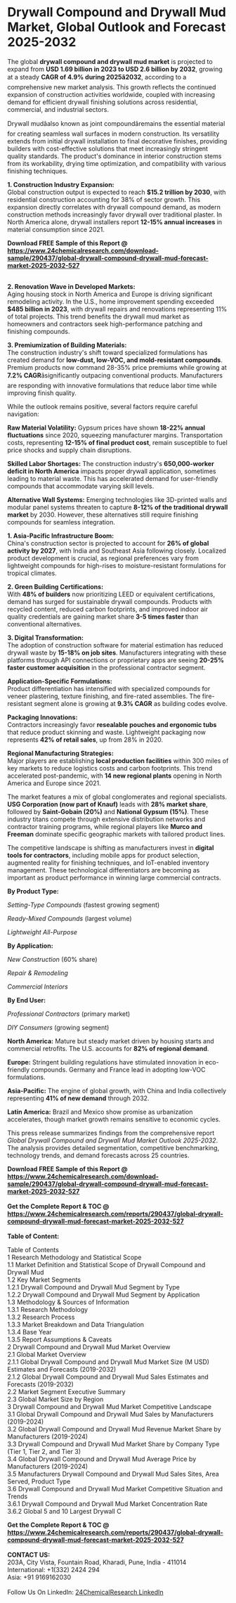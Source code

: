<h1>Drywall Compound and Drywall Mud Market, Global Outlook and Forecast 2025-2032</h1><p>The global <strong>drywall compound and drywall mud market</strong> is projected to expand from <strong>USD 1.69 billion in 2023 to USD 2.6 billion by 2032</strong>, growing at a steady <strong>CAGR of 4.9% during 2025â2032</strong>, according to a comprehensive new market analysis. This growth reflects the continued expansion of construction activities worldwide, coupled with increasing demand for efficient drywall finishing solutions across residential, commercial, and industrial sectors.</p><p>Drywall mudâalso known as joint compoundâremains the essential material for creating seamless wall surfaces in modern construction. Its versatility extends from initial drywall installation to final decorative finishes, providing builders with cost-effective solutions that meet increasingly stringent quality standards. The product's dominance in interior construction stems from its workability, drying time optimization, and compatibility with various finishing techniques.</p><p><strong>1. Construction Industry Expansion:</strong><br>
Global construction output is expected to reach <strong>$15.2 trillion by 2030</strong>, with residential construction accounting for 38% of sector growth. This expansion directly correlates with drywall compound demand, as modern construction methods increasingly favor drywall over traditional plaster. In North America alone, drywall installers report <strong>12-15% annual increases</strong> in material consumption since 2021.</p><div><b>Download FREE Sample of this Report @ 
            <a href="https://www.24chemicalresearch.com/download-sample/290437/global-drywall-compound-drywall-mud-forecast-market-2025-2032-527">
            https://www.24chemicalresearch.com/download-sample/290437/global-drywall-compound-drywall-mud-forecast-market-2025-2032-527</a></b></div><br><p><strong>2. Renovation Wave in Developed Markets:</strong><br>
Aging housing stock in North America and Europe is driving significant remodeling activity. In the U.S., home improvement spending exceeded <strong>$485 billion in 2023</strong>, with drywall repairs and renovations representing 11% of total projects. This trend benefits the drywall mud market as homeowners and contractors seek high-performance patching and finishing compounds.</p><p><strong>3. Premiumization of Building Materials:</strong><br>
The construction industry's shift toward specialized formulations has created demand for <strong>low-dust, low-VOC, and mold-resistant compounds</strong>. Premium products now command 28-35% price premiums while growing at <strong>7.2% CAGR</strong>âsignificantly outpacing conventional products. Manufacturers are responding with innovative formulations that reduce labor time while improving finish quality.</p><p>While the outlook remains positive, several factors require careful navigation:</p><p><strong>Raw Material Volatility:</strong> Gypsum prices have shown <strong>18-22% annual fluctuations</strong> since 2020, squeezing manufacturer margins. Transportation costs, representing <strong>12-15% of final product cost</strong>, remain susceptible to fuel price shocks and supply chain disruptions.</p><p><strong>Skilled Labor Shortages:</strong> The construction industry's <strong>650,000-worker deficit in North America</strong> impacts proper drywall application, sometimes leading to material waste. This has accelerated demand for user-friendly compounds that accommodate varying skill levels.</p><p><strong>Alternative Wall Systems:</strong> Emerging technologies like 3D-printed walls and modular panel systems threaten to capture <strong>8-12% of the traditional drywall market</strong> by 2030. However, these alternatives still require finishing compounds for seamless integration.</p><p><strong>1. Asia-Pacific Infrastructure Boom:</strong><br>
China's construction sector is projected to account for <strong>26% of global activity by 2027</strong>, with India and Southeast Asia following closely. Localized product development is crucial, as regional preferences vary from lightweight compounds for high-rises to moisture-resistant formulations for tropical climates.</p><p><strong>2. Green Building Certifications:</strong><br>
With <strong>48% of builders</strong> now prioritizing LEED or equivalent certifications, demand has surged for sustainable drywall compounds. Products with recycled content, reduced carbon footprints, and improved indoor air quality credentials are gaining market share <strong>3-5 times faster</strong> than conventional alternatives.</p><p><strong>3. Digital Transformation:</strong><br>
The adoption of construction software for material estimation has reduced drywall waste by <strong>15-18% on job sites</strong>. Manufacturers integrating with these platforms through API connections or proprietary apps are seeing <strong>20-25% faster customer acquisition</strong> in the professional contractor segment.</p><p><strong>Application-Specific Formulations:</strong><br>
	Product differentiation has intensified with specialized compounds for veneer plastering, texture finishing, and fire-rated assemblies. The fire-resistant segment alone is growing at <strong>9.3% CAGR</strong> as building codes evolve.</p><p><strong>Packaging Innovations:</strong><br>
	Contractors increasingly favor <strong>resealable pouches and ergonomic tubs</strong> that reduce product skinning and waste. Lightweight packaging now represents <strong>42% of retail sales</strong>, up from 28% in 2020.</p><p><strong>Regional Manufacturing Strategies:</strong><br>
	Major players are establishing <strong>local production facilities</strong> within 300 miles of key markets to reduce logistics costs and carbon footprints. This trend accelerated post-pandemic, with <strong>14 new regional plants</strong> opening in North America and Europe since 2021.</p><p>The market features a mix of global conglomerates and regional specialists. <strong>USG Corporation (now part of Knauf)</strong> leads with <strong>28% market share</strong>, followed by <strong>Saint-Gobain (20%)</strong> and <strong>National Gypsum (15%)</strong>. These industry titans compete through extensive distribution networks and contractor training programs, while regional players like <strong>Murco and Freeman</strong> dominate specific geographic markets with tailored product lines.</p><p>The competitive landscape is shifting as manufacturers invest in <strong>digital tools for contractors</strong>, including mobile apps for product selection, augmented reality for finishing techniques, and IoT-enabled inventory management. These technological differentiators are becoming as important as product performance in winning large commercial contracts.</p><p><strong>By Product Type:</strong></p><p><em>Setting-Type Compounds</em> (fastest growing segment)</p><p><em>Ready-Mixed Compounds</em> (largest volume)</p><p><em>Lightweight All-Purpose</em></p><p><strong>By Application:</strong></p><p><em>New Construction</em> (60% share)</p><p><em>Repair &amp; Remodeling</em></p><p><em>Commercial Interiors</em></p><p><strong>By End User:</strong></p><p><em>Professional Contractors</em> (primary market)</p><p><em>DIY Consumers</em> (growing segment)</p><p><strong>North America:</strong> Mature but steady market driven by housing starts and commercial retrofits. The U.S. accounts for <strong>82% of regional demand</strong>.</p><p><strong>Europe:</strong> Stringent building regulations have stimulated innovation in eco-friendly compounds. Germany and France lead in adopting low-VOC formulations.</p><p><strong>Asia-Pacific:</strong> The engine of global growth, with China and India collectively representing <strong>41% of new demand</strong> through 2032.</p><p><strong>Latin America:</strong> Brazil and Mexico show promise as urbanization accelerates, though market growth remains sensitive to economic cycles.</p><p>This press release summarizes findings from the comprehensive report <em>Global Drywall Compound and Drywall Mud Market Outlook 2025-2032</em>. The analysis provides detailed segmentation, competitive benchmarking, technology trends, and demand forecasts across 25 countries.</p><div><b>Download FREE Sample of this Report @ 
            <a href="https://www.24chemicalresearch.com/download-sample/290437/global-drywall-compound-drywall-mud-forecast-market-2025-2032-527">
            https://www.24chemicalresearch.com/download-sample/290437/global-drywall-compound-drywall-mud-forecast-market-2025-2032-527</a></b></div><br><div><b>Get the Complete Report & TOC @ 
            <a href="https://www.24chemicalresearch.com/reports/290437/global-drywall-compound-drywall-mud-forecast-market-2025-2032-527">
            https://www.24chemicalresearch.com/reports/290437/global-drywall-compound-drywall-mud-forecast-market-2025-2032-527</a></b></div><br>
            <b>Table of Content:</b><p>Table of Contents<br />
1 Research Methodology and Statistical Scope<br />
1.1 Market Definition and Statistical Scope of Drywall Compound and Drywall Mud<br />
1.2 Key Market Segments<br />
1.2.1 Drywall Compound and Drywall Mud Segment by Type<br />
1.2.2 Drywall Compound and Drywall Mud Segment by Application<br />
1.3 Methodology & Sources of Information<br />
1.3.1 Research Methodology<br />
1.3.2 Research Process<br />
1.3.3 Market Breakdown and Data Triangulation<br />
1.3.4 Base Year<br />
1.3.5 Report Assumptions & Caveats<br />
2 Drywall Compound and Drywall Mud Market Overview<br />
2.1 Global Market Overview<br />
2.1.1 Global Drywall Compound and Drywall Mud Market Size (M USD) Estimates and Forecasts (2019-2032)<br />
2.1.2 Global Drywall Compound and Drywall Mud Sales Estimates and Forecasts (2019-2032)<br />
2.2 Market Segment Executive Summary<br />
2.3 Global Market Size by Region<br />
3 Drywall Compound and Drywall Mud Market Competitive Landscape<br />
3.1 Global Drywall Compound and Drywall Mud Sales by Manufacturers (2019-2024)<br />
3.2 Global Drywall Compound and Drywall Mud Revenue Market Share by Manufacturers (2019-2024)<br />
3.3 Drywall Compound and Drywall Mud Market Share by Company Type (Tier 1, Tier 2, and Tier 3)<br />
3.4 Global Drywall Compound and Drywall Mud Average Price by Manufacturers (2019-2024)<br />
3.5 Manufacturers Drywall Compound and Drywall Mud Sales Sites, Area Served, Product Type<br />
3.6 Drywall Compound and Drywall Mud Market Competitive Situation and Trends<br />
3.6.1 Drywall Compound and Drywall Mud Market Concentration Rate<br />
3.6.2 Global 5 and 10 Largest Drywall C</p><div><b>Get the Complete Report & TOC @ 
            <a href="https://www.24chemicalresearch.com/reports/290437/global-drywall-compound-drywall-mud-forecast-market-2025-2032-527">
            https://www.24chemicalresearch.com/reports/290437/global-drywall-compound-drywall-mud-forecast-market-2025-2032-527</a></b></div><br><b>CONTACT US:</b><br>
            203A, City Vista, Fountain Road, Kharadi, Pune, India - 411014<br>
            International: +1(332) 2424 294<br>
            Asia: +91 9169162030 <br><br>
            Follow Us On LinkedIn: <a href="https://www.linkedin.com/company/24chemicalresearch/">24ChemicalResearch LinkedIn</a>